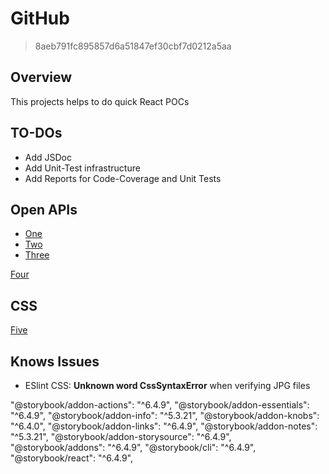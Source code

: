 # GitHub

> 8aeb791fc895857d6a51847ef30cbf7d0212a5aa

## Overview

This projects helps to do quick React POCs

## TO-DOs

- Add JSDoc
- Add Unit-Test infrastructure
- Add Reports for Code-Coverage and Unit Tests

## Open APIs

- [One](https://www.discogs.com/developers/#)
- [Two](https://docs.genius.com/)
- [Three](https://developer.github.com/v3/)

[Four](https://www.youtube.com/watch?v=nLF0n9SACd4)

## CSS

[Five](https://drafts.csswg.org/css-nesting-1/)

## Knows Issues

- ESlint CSS: **Unknown word CssSyntaxError** when verifying JPG files


"@storybook/addon-actions": "^6.4.9",
		"@storybook/addon-essentials": "^6.4.9",
		"@storybook/addon-info": "^5.3.21",
		"@storybook/addon-knobs": "^6.4.0",
		"@storybook/addon-links": "^6.4.9",
		"@storybook/addon-notes": "^5.3.21",
		"@storybook/addon-storysource": "^6.4.9",
		"@storybook/addons": "^6.4.9",
		"@storybook/cli": "^6.4.9",
		"@storybook/react": "^6.4.9",
